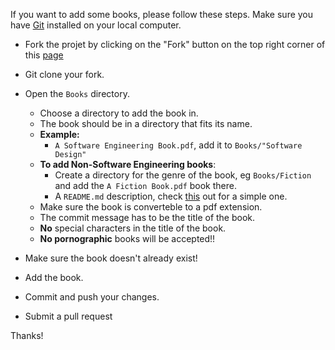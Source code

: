 If you want to add some books, please follow these steps. Make sure you have [Git](https://git-scm.com/) installed on your local computer.

- Fork the projet by clicking on the "Fork" button on the top right corner of this [page](https://github.com/Tafara-N/Library/)
- Git clone your fork.
- Open the `Books` directory.
    - Choose a directory to add the book in.
    - The book should be in a directory that fits its name.
    - **Example:**
        - `A Software Engineering Book.pdf`, add it to `Books/"Software Design"`
    - **To add Non-Software Engineering books**:
        - Create a directory for the genre of the book, eg `Books/Fiction` and add the `A Fiction Book.pdf` book there.
        - A `README.md` description, check [this](Books/Vim/README.md) out for a simple one.
    - Make sure the book is converteble to a pdf extension.
    - The commit message has to be the title of the book.
    - **No** special characters in the title of the book.
    - **No pornographic** books will be accepted!!

- Make sure the book doesn't already exist!
- Add the book.
- Commit and push your changes.
- Submit a pull request

Thanks!
